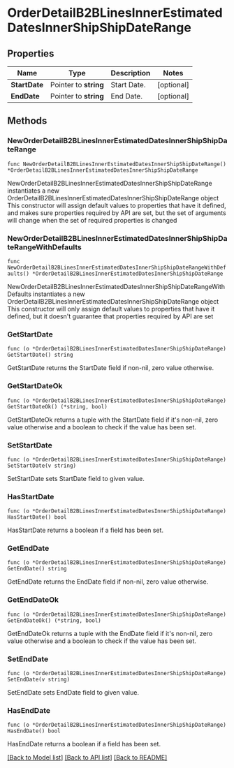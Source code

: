 # OrderDetailB2BLinesInnerEstimatedDatesInnerShipShipDateRange

## Properties

Name | Type | Description | Notes
------------ | ------------- | ------------- | -------------
**StartDate** | Pointer to **string** | Start Date. | [optional] 
**EndDate** | Pointer to **string** | End Date. | [optional] 

## Methods

### NewOrderDetailB2BLinesInnerEstimatedDatesInnerShipShipDateRange

`func NewOrderDetailB2BLinesInnerEstimatedDatesInnerShipShipDateRange() *OrderDetailB2BLinesInnerEstimatedDatesInnerShipShipDateRange`

NewOrderDetailB2BLinesInnerEstimatedDatesInnerShipShipDateRange instantiates a new OrderDetailB2BLinesInnerEstimatedDatesInnerShipShipDateRange object
This constructor will assign default values to properties that have it defined,
and makes sure properties required by API are set, but the set of arguments
will change when the set of required properties is changed

### NewOrderDetailB2BLinesInnerEstimatedDatesInnerShipShipDateRangeWithDefaults

`func NewOrderDetailB2BLinesInnerEstimatedDatesInnerShipShipDateRangeWithDefaults() *OrderDetailB2BLinesInnerEstimatedDatesInnerShipShipDateRange`

NewOrderDetailB2BLinesInnerEstimatedDatesInnerShipShipDateRangeWithDefaults instantiates a new OrderDetailB2BLinesInnerEstimatedDatesInnerShipShipDateRange object
This constructor will only assign default values to properties that have it defined,
but it doesn't guarantee that properties required by API are set

### GetStartDate

`func (o *OrderDetailB2BLinesInnerEstimatedDatesInnerShipShipDateRange) GetStartDate() string`

GetStartDate returns the StartDate field if non-nil, zero value otherwise.

### GetStartDateOk

`func (o *OrderDetailB2BLinesInnerEstimatedDatesInnerShipShipDateRange) GetStartDateOk() (*string, bool)`

GetStartDateOk returns a tuple with the StartDate field if it's non-nil, zero value otherwise
and a boolean to check if the value has been set.

### SetStartDate

`func (o *OrderDetailB2BLinesInnerEstimatedDatesInnerShipShipDateRange) SetStartDate(v string)`

SetStartDate sets StartDate field to given value.

### HasStartDate

`func (o *OrderDetailB2BLinesInnerEstimatedDatesInnerShipShipDateRange) HasStartDate() bool`

HasStartDate returns a boolean if a field has been set.

### GetEndDate

`func (o *OrderDetailB2BLinesInnerEstimatedDatesInnerShipShipDateRange) GetEndDate() string`

GetEndDate returns the EndDate field if non-nil, zero value otherwise.

### GetEndDateOk

`func (o *OrderDetailB2BLinesInnerEstimatedDatesInnerShipShipDateRange) GetEndDateOk() (*string, bool)`

GetEndDateOk returns a tuple with the EndDate field if it's non-nil, zero value otherwise
and a boolean to check if the value has been set.

### SetEndDate

`func (o *OrderDetailB2BLinesInnerEstimatedDatesInnerShipShipDateRange) SetEndDate(v string)`

SetEndDate sets EndDate field to given value.

### HasEndDate

`func (o *OrderDetailB2BLinesInnerEstimatedDatesInnerShipShipDateRange) HasEndDate() bool`

HasEndDate returns a boolean if a field has been set.


[[Back to Model list]](../README.md#documentation-for-models) [[Back to API list]](../README.md#documentation-for-api-endpoints) [[Back to README]](../README.md)


